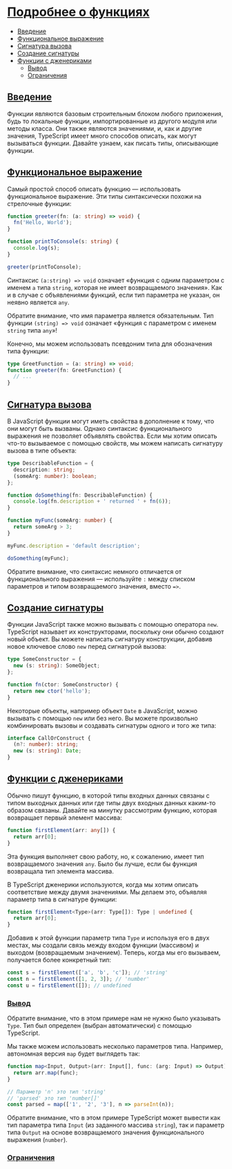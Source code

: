 # [Подробнее о функциях](../index.md)

- [Введение](#введение)
- [Функциональное выражение](#функциональное-выражение)
- [Сигнатура вызова](#сигнатура-вызова)
- [Создание сигнатуры](#создание-сигнатуры)
- [Функции с дженериками](#функции-с-дженериками)
  - [Вывод](#вывод)
  - [Ограничения](#ограничения)

## [Введение](#подробнее-о-функциях)

Функции являются базовым строительным блоком любого приложения, будь то локальные функции, импортированные из другого модуля или методы класса. Они также являются значениями, и, как и другие значения, TypeScript имеет много способов описать, как могут вызываться функции. Давайте узнаем, как писать типы, описывающие функции.

## [Функциональное выражение](#подробнее-о-функциях)

Самый простой способ описать функцию — использовать функциональное выражение. Эти типы синтаксически похожи на стрелочные функции:

```ts
function greeter(fn: (a: string) => void) {
  fn('Hello, World');
}

function printToConsole(s: string) {
  console.log(s);
}

greeter(printToConsole);
```

Синтаксис `(a:string) => void` означает «функция с одним параметром с именем `a` типа `string`, которая не имеет возвращаемого значения». Как и в случае с объявлениями функций, если тип параметра не указан, он неявно является `any`.

Обратите внимание, что имя параметра является обязательным. Тип функции `(string) => void` означает «функция с параметром с именем `string` типа `any`»!

Конечно, мы можем использовать псевдоним типа для обозначения типа функции:

```ts
type GreetFunction = (a: string) => void;
function greeter(fn: GreetFunction) {
  // ...
}
```

## [Сигнатура вызова](#подробнее-о-функциях)

В JavaScript функции могут иметь свойства в дополнение к тому, что они могут быть вызваны. Однако синтаксис функционального выражения не позволяет объявлять свойства. Если мы хотим описать что-то вызываемое с помощью свойств, мы можем написать сигнатуру вызова в типе объекта:

```ts
type DescribableFunction = {
  description: string;
  (someArg: number): boolean;
};

function doSomething(fn: DescribableFunction) {
  console.log(fn.description + ' returned ' + fn(6));
}

function myFunc(someArg: number) {
  return someArg > 3;
}

myFunc.description = 'default description';

doSomething(myFunc);
```

Обратите внимание, что синтаксис немного отличается от функционального выражения — используйте `:` между списком параметров и типом возвращаемого значения, вместо `=>`.

## [Создание сигнатуры](#подробнее-о-функциях)

Функции JavaScript также можно вызывать с помощью оператора `new`. TypeScript называет их конструкторами, поскольку они обычно создают новый объект. Вы можете написать сигнатуру конструкции, добавив новое ключевое слово `new` перед сигнатурой вызова:

```ts
type SomeConstructor = {
  new (s: string): SomeObject;
};

function fn(ctor: SomeConstructor) {
  return new ctor('hello');
}
```

Некоторые объекты, например объект `Date` в JavaScript, можно вызывать с помощью `new` или без него. Вы можете произвольно комбинировать вызовы и создавать сигнатуры одного и того же типа:

```ts
interface CallOrConstruct {
  (n?: number): string;
  new (s: string): Date;
}
```

## [Функции с дженериками](#подробнее-о-функциях)

Обычно пишут функцию, в которой типы входных данных связаны с типом выходных данных или где типы двух входных данных каким-то образом связаны. Давайте на минутку рассмотрим функцию, которая возвращает первый элемент массива:

```ts
function firstElement(arr: any[]) {
  return arr[0];
}
```

Эта функция выполняет свою работу, но, к сожалению, имеет тип возвращаемого значения `any`. Было бы лучше, если бы функция возвращала тип элемента массива.

В TypeScript дженерики используются, когда мы хотим описать соответствие между двумя значениями. Мы делаем это, объявляя параметр типа в сигнатуре функции:

```ts
function firstElement<Type>(arr: Type[]): Type | undefined {
  return arr[0];
}
```

Добавив к этой функции параметр типа `Type` и используя его в двух местах, мы создали связь между входом функции (массивом) и выходом (возвращаемым значением). Теперь, когда мы его вызываем, получается более конкретный тип:

```ts
const s = firstElement(['a', 'b', 'c']); // 'string'
const n = firstElement([1, 2, 3]); // 'number'
const u = firstElement([]); // undefined
```

### [Вывод](#подробнее-о-функциях)

Обратите внимание, что в этом примере нам не нужно было указывать `Type`. Тип был определен (выбран автоматически) с помощью TypeScript.

Мы также можем использовать несколько параметров типа. Например, автономная версия `map` будет выглядеть так:

```ts
function map<Input, Output>(arr: Input[], func: (arg: Input) => Output): Output[] {
  return arr.map(func);
}

// Параметр 'n' это тип 'string'
// 'parsed' это тип 'number[]'
const parsed = map(['1', '2', '3'], n => parseInt(n));
```

Обратите внимание, что в этом примере TypeScript может вывести как тип параметра типа `Input` (из заданного массива `string`), так и параметр типа `Output` на основе возвращаемого значения функционального выражения (`number`).

### [Ограничения](#подробнее-о-функциях)
